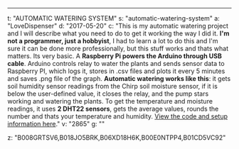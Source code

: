 ---
t: "AUTOMATIC WATERING SYSTEM"
s: "automatic-watering-system"
a: "LoveDispenser"
d: "2017-05-20"
c: "This is my automatic watering project and I will describe what you need to do to get it working the way I did it. <strong>I'm not a programmer, just a hobbyist</strong>, I had to learn a lot to do this and I'm sure it can be done more professionally, but this stuff works and thats what matters. Its very basic.
  A <strong>Raspberry Pi powers the Arduino through USB cable</strong>. Arduino controls relay to water the plants and sends sensor data to Raspberry PI, which logs it, stores in .csv files and plots it every 5 minutes and saves .png file of the graph. <strong>Automatic watering works like this</strong>: it gets soil humidity sensor readings from the Chirp soil moisture sensor, if it is below the user-defined value, it closes the relay, and the pump stars working and watering the plants. To get the temperature and moisture readings, it uses <strong>2 DHT22 sensors</strong>, gets the average values, rounds the number and thats your temperature and humidity. <a href='https://github.com/LoveDispenser/AutoWatering'>View the code and setup information here</a>."
v: "2865"
g: ""

z: "B008GRTSV6,B018JO5BRK,B06XD18H6K,B00E0NTPP4,B01CD5VC92"
